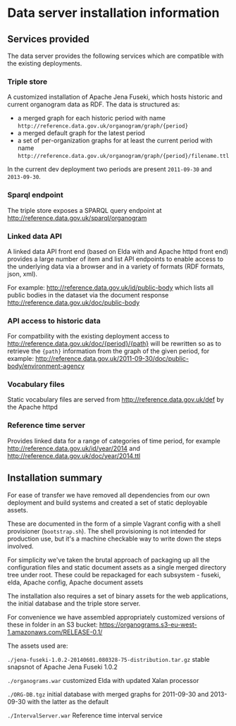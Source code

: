 # Data server installation information

## Services provided

The data server provides the following services which are compatible with the existing deployments.

### Triple store

A customized installation of Apache Jena Fuseki, which hosts historic and current organogram data as RDF.  The data is structured as:

   * a merged graph for each historic period with name `http://reference.data.gov.uk/organogram/graph/{period}`
   * a merged default graph for the latest period
   * a set of per-organization graphs for at least the current period with name `http://reference.data.gov.uk/organogram/graph/{period}/filename.ttl`

In the current dev deployment two periods are present `2011-09-30` and `2013-09-30`.

### Sparql endpoint

The triple store exposes a SPARQL query endpoint at http://reference.data.gov.uk/sparql/organogram

### Linked data API

A linked data API front end (based on Elda with and Apache httpd front end) provides a large number of item and list API endpoints to enable access to the underlying data via a browser and in a variety of formats (RDF formats, json, xml).

For example:  http://reference.data.gov.uk/id/public-body which lists all public bodies in the dataset via the document response http://reference.data.gov.uk/doc/public-body

### API access to historic data

For compatbility with the existing deployment access to http://reference.data.gov.uk/doc/{period}/{path} will be rewritten so as to retrieve the `{path}` information from the graph of the given period, for example: http://reference.data.gov.uk/2011-09-30/doc/public-body/environment-agency

### Vocabulary files

Static vocabulary files are served from http://reference.data.gov.uk/def by the Apache httpd

### Reference time server

Provides linked data for a range of categories of time period, for example http://reference.data.gov.uk/id/year/2014 and http://reference.data.gov.uk/doc/year/2014.ttl

## Installation summary

For ease of transfer we have removed all dependencies from our own deployment and build systems and created a set of static deployable assets.

These are documented in the form of a simple Vagrant config with a shell provisioner (`bootstrap.sh`). The shell provisioning is not intended for production use, but it's a machine checkable way to write down the steps involved.

For simplicity we've taken the brutal approach of packaging up all the configuration files and static document assets as a single merged directory tree under root. These could be repackaged for each subsystem - fuseki, elda, Apache config, Apache document assets

The installation also requires a set of binary assets for the web applications, the initial database and the triple store server.

For convenience we have assembled appropriately customized versions of these in folder in an S3 bucket: https://organograms.s3-eu-west-1.amazonaws.com/RELEASE-0.1/

The assets used are:

`./jena-fuseki-1.0.2-20140601.080328-75-distribution.tar.gz`
    stable snapsnot of Apache Jena Fuseki 1.0.2

`./organograms.war`
   customized Elda with updated Xalan processor

`./ORG-DB.tgz`
   initial database with merged graphs for 2011-09-30 and 2013-09-30 with the latter as the default

`./IntervalServer.war`
   Reference time interval service

